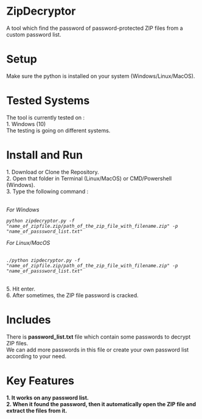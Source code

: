 # ZipDecryptor
A tool which find the password of password-protected ZIP files from a custom password list.

<h1>Setup</h1>
Make sure the python is installed on your system (Windows/Linux/MacOS).<br>

<h1>Tested Systems</h1>
The tool is currently tested on : <br>
1. Windows (10)<br>
The testing is going on different systems.

<h1>Install and Run</h1>
1. Download or Clone the Repository.<br>
2. Open that folder in Terminal (Linux/MacOS) or CMD/Powershell (Windows).<br>
3. Type the following command : <br><br>
<i>

For Windows<br>

```
python zipdecryptor.py -f "name_of_zipfile.zip/path_of_the_zip_file_with_filename.zip" -p "name_of_passsword_list.txt"
```
</i>

<i>
For Linux/MacOS<br><br>

```
./python zipdecryptor.py -f "name_of_zipfile.zip/path_of_the_zip_file_with_filename.zip" -p "name_of_passsword_list.txt"
```
</i><br>
5. Hit enter.<br>
6. After sometimes, the ZIP file password is cracked.

# Includes
There is <b>password_list.txt</b> file which contain some passwords to decrypt ZIP files.<br>
We can add more passwords in this file or create your own password list according to your need.

<h1>Key Features</h1>
<b>1. It works on any password list.</b><br>
<b>2. When it found the password, then it automatically open the ZIP file and extract the files from it.</b><br>
